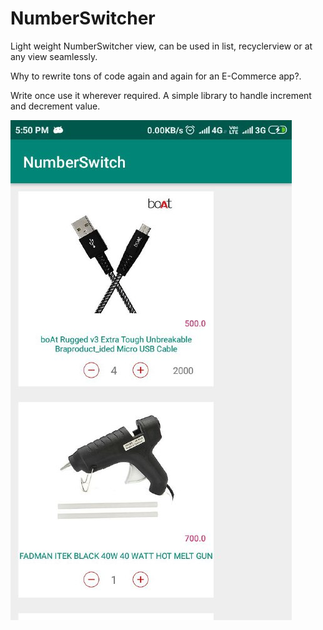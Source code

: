 # NumberSwitcher
Light weight NumberSwitcher view, can be used in list, recyclerview or at any view seamlessly.

Why to rewrite tons of code again and again for an E-Commerce app?. 

Write once use it wherever required. A simple library to handle increment and decrement value.


![alt text](https://github.com/perusudroid/NumberSwitcher/blob/master/pic.jpg)
